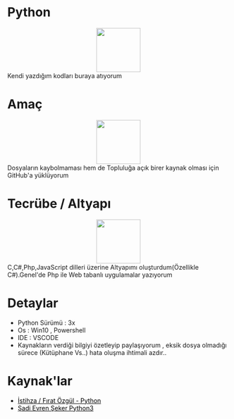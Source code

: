 # Python
<center><img width="100" src="https://maxcdn.icons8.com/Share/icon/Logos/python1600.png"></center>
Kendi yazdığım kodları buraya atıyorum
<h1>Amaç</h1>
<center><img src="http://www.gohealthing.com/wp-content/uploads/2017/06/question_mark1600.png" width="100"></center>
Dosyaların kaybolmaması hem de Topluluğa açık birer kaynak olması için GitHub'a yüklüyorum
<h1>Tecrübe / Altyapı</h1>
<center><img src="https://www.ascamso.com/wp-content/uploads/2015/05/icon_11.png" width="100"></center>
C,C#,Php,JavaScript dilleri üzerine Altyapımı oluşturdum(Özellikle C#).Genel'de Php ile Web tabanlı uygulamalar yazıyorum
<h1>Detaylar</h1>
<ul>
 <li>Python Sürümü : 3x</li>
<li>Os : Win10 , Powershell</li>
<li>IDE : VSCODE</li>
<li>Kaynakların verdiği bilgiyi özetleyip paylaşıyorum , eksik dosya olmadığı sürece (Kütüphane Vs..) hata oluşma ihtimali azdır..</li>
</ul>
<h1>Kaynak'lar</h1>
<ul>
 <li><a style="color:black;" href="https://belgeler.yazbel.com/python-istihza.pdf">İstihza / Fırat Özgül - Python</a></li>
 <li><a style="color:black;" href="https://www.youtube.com/watch?v=AaOv4BjN2UY&list=PLh9ECzBB8tJNTYpfiDs3PVlCZIwE9Gz0e">Şadi Evren Şeker Python3</a></li>
</ul>
